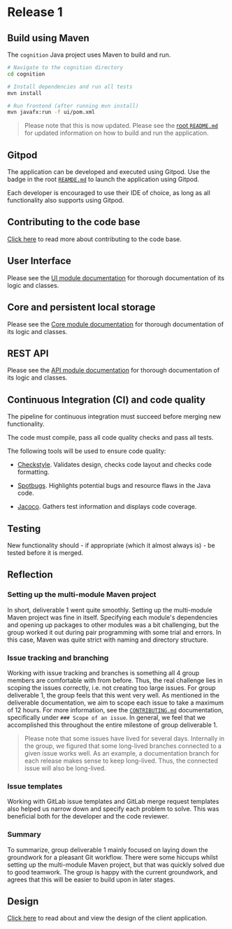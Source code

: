 # Release 1

## Build using Maven

The `cognition` Java project uses Maven to build and run.

```sh
# Navigate to the cognition directory
cd cognition

# Install dependencies and run all tests
mvn install

# Run frontend (after running mvn install)
mvn javafx:run -f ui/pom.xml
```

> Please note that this is now updated. Please see the [root `README.md`](../../README.md) for updated information on how to build and run the application.

## Gitpod

The application can be developed and executed using Gitpod. Use the badge in the root [`REAMDE.md`](../../README.md) to
launch the application using Gitpod.

Each developer is encouraged to use their IDE of choice, as long as all functionality also supports using Gitpod.

## Contributing to the code base

[Click here](../../CONTRIBUTING.md) to read more about contributing to the code base.

## User Interface

Please see the [UI module documentation](../../cognition/ui/README.md) for thorough documentation of its logic and
classes.

## Core and persistent local storage

Please see the [Core module documentation](../../cognition/core/README.md) for thorough documentation of its logic and
classes.

## REST API

Please see the [API module documentation](../../cognition/api/README.md) for thorough documentation of its logic and
classes.

## Continuous Integration (CI) and code quality

The pipeline for continuous integration must succeed before merging new functionality.

The code must compile, pass all code quality checks and pass all tests.

The following tools will be used to ensure code quality:

- [Checkstyle](https://checkstyle.sourceforge.io). Validates design, checks code layout and checks code formatting.

- [Spotbugs](https://spotbugs.github.io/). Highlights potential bugs and resource flaws in the Java code.

- [Jacoco](https://www.jacoco.org/jacoco/). Gathers test information and displays code coverage.

## Testing

New functionality should - if appropriate (which it almost always is) - be tested before it is merged.

## Reflection

### Setting up the multi-module Maven project

In short, deliverable 1 went quite smoothly. Setting up the multi-module Maven project was fine in itself. Specifying
each module's dependencies and opening up packages to other modules was a bit challenging, but the group worked it out
during pair programming with some trial and errors. In this case, Maven was quite strict with naming and directory
structure.

### Issue tracking and branching

Working with issue tracking and branches is something all 4 group members are comfortable with from before. Thus, the
real challenge lies in scoping the issues correctly, i.e. not creating too large issues. For group deliverable 1, the
group feels that this went very well. As mentioned in the deliverable documentation, we aim to scope each issue to take
a maximum of 12 hours. For more information, see the [`CONTRIBUTING.md`](../../CONTRIBUTING.md) documentation,
specifically under `### Scope of an issue`. In general, we feel that we accomplished this throughout the entire
milestone of group deliverable 1.

> Please note that some issues have lived for several days. Internally in the group, we figured that some long-lived branches connected to a given issue works well. As an example, a documentation branch for each release makes sense to keep long-lived. Thus, the connected issue will also be long-lived.

### Issue templates

Working with GitLab issue templates and GitLab merge request templates also helped us narrow down and specify each
problem to solve. This was beneficial both for the developer and the code reviewer.

### Summary

To summarize, group deliverable 1 mainly focused on laying down the groundwork for a pleasant Git workflow. There were
some hiccups whilst setting up the multi-module Maven project, but that was quickly solved due to good teamwork. The
group is happy with the current groundwork, and agrees that this will be easier to build upon in later stages.

## Design

[Click here](./DESIGN.md) to read about and view the design of the client application. 
